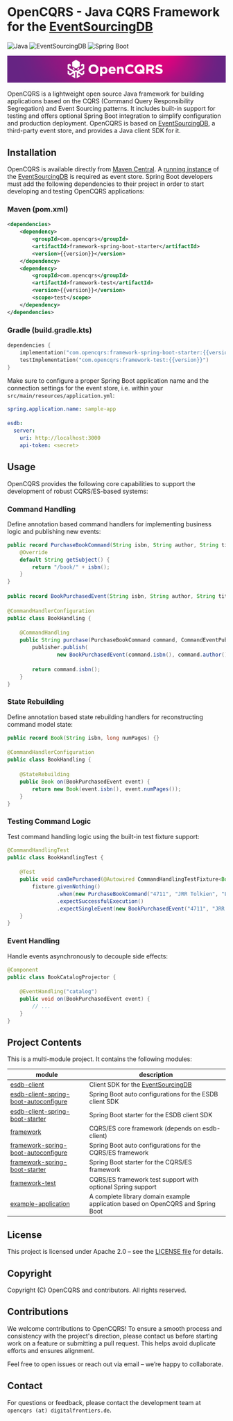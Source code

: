 # OpenCQRS - Java CQRS Framework for the [EventSourcingDB](https://www.eventsourcingdb.io)

<!-- BADGES_START -->
![Java](https://img.shields.io/badge/Java-21%2B-blue.svg)
![EventSourcingDB](https://img.shields.io/badge/EventSourcingDB-1.0.2-orange.svg)
![Spring Boot](https://img.shields.io/badge/Spring%20Boot-3.4.5-brightgreen.svg)
<!-- BADGES_END -->

![OpenCQRS](banner.png)

OpenCQRS is a lightweight open source Java framework for building applications based on the CQRS (Command Query Responsibility Segregation) and Event Sourcing patterns.
It includes built-in support for testing and offers optional Spring Boot integration to simplify configuration and production deployment. 
OpenCQRS is based on [EventSourcingDB](https://www.eventsourcingdb.io), a third-party event store, and provides a Java client SDK for it.

## Installation

OpenCQRS is available directly from [Maven Central](https://www.maven.org). A [running instance](https://docs.eventsourcingdb.io/getting-started/running-eventsourcingdb/) of the
[EventSourcingDB](https://www.eventsourcingdb.io) is required as event store. Spring Boot developers must add the following dependencies to their project in order to start developing
and testing OpenCQRS applications:

### Maven (pom.xml)

```xml
<dependencies>
    <dependency>
        <groupId>com.opencqrs</groupId>
        <artifactId>framework-spring-boot-starter</artifactId>
        <version>{{version}}</version>
    </dependency>
    <dependency>
        <groupId>com.opencqrs</groupId>
        <artifactId>framework-test</artifactId>
        <version>{{version}}</version>
        <scope>test</scope>
    </dependency>
</dependencies>
```

### Gradle (build.gradle.kts)

```kotlin
dependencies {
    implementation("com.opencqrs:framework-spring-boot-starter:{{version}}")
    testImplementation("com.opencqrs:framework-test:{{version}}")
}
```

Make sure to configure a proper Spring Boot application name and the connection settings for the
event store, i.e. within your `src/main/resources/application.yml`:

```yaml
spring.application.name: sample-app

esdb:
  server:
    uri: http://localhost:3000
    api-token: <secret>
```

## Usage

OpenCQRS provides the following core capabilities to support the development of robust CQRS/ES-based systems:

### Command Handling

Define annotation based command handlers for implementing business logic and publishing new events:

```java
public record PurchaseBookCommand(String isbn, String author, String title, long numPages) implements Command {
    @Override
    default String getSubject() {
        return "/book/" + isbn();
    }
}

public record BookPurchasedEvent(String isbn, String author, String title, long numPages) {}

@CommandHandlerConfiguration
public class BookHandling {

    @CommandHandling
    public String purchase(PurchaseBookCommand command, CommandEventPublisher<Book> publisher) {
        publisher.publish(
                new BookPurchasedEvent(command.isbn(), command.author(), command.title(), command.numPages()));

        return command.isbn();
    }
}
```

### State Rebuilding

Define annotation based state rebuilding handlers for reconstructing command model state:

```java
public record Book(String isbn, long numPages) {}

@CommandHandlerConfiguration
public class BookHandling {

    @StateRebuilding
    public Book on(BookPurchasedEvent event) {
        return new Book(event.isbn(), event.numPages());
    }
}
```

### Testing Command Logic

Test command handling logic using the built-in test fixture support:

```java
@CommandHandlingTest
public class BookHandlingTest {

    @Test
    public void canBePurchased(@Autowired CommandHandlingTestFixture<Book, PurchaseBookCommand, String> fixture) {
        fixture.givenNothing()
                .when(new PurchaseBookCommand("4711", "JRR Tolkien", "LOTR", 435))
                .expectSuccessfulExecution()
                .expectSingleEvent(new BookPurchasedEvent("4711", "JRR Tolkien", "LOTR", 435));
    }
}
```

### Event Handling

Handle events asynchronously to decouple side effects:
```java
@Component
public class BookCatalogProjector {
    
    @EventHandling("catalog")
    public void on(BookPurchasedEvent event) {
        // ...
    }
}
```

## Project Contents

This is a multi-module project. It contains the following modules:

| module                                                                         | description                                                                     |
|--------------------------------------------------------------------------------|---------------------------------------------------------------------------------|
| [esdb-client](esdb-client)                                                     | Client SDK for the [EventSourcingDB](https://www.eventsourcingdb.io)            |
| [esdb-client-spring-boot-autoconfigure](esdb-client-spring-boot-autoconfigure) | Spring Boot auto configurations for the ESDB client SDK                         |
| [esdb-client-spring-boot-starter](esdb-client-spring-boot-starter)             | Spring Boot starter for the ESDB client SDK                                     |
| [framework](framework)                                                         | CQRS/ES core framework (depends on esdb-client)                                 |
| [framework-spring-boot-autoconfigure](framework-spring-boot-autoconfigure)     | Spring Boot auto configurations for the CQRS/ES framework                       |
| [framework-spring-boot-starter](framework-spring-boot-starter)                 | Spring Boot starter for the CQRS/ES framework                                   |
| [framework-test](framework-test)                                               | CQRS/ES framework test support with optional Spring support                     |
| [example-application](example-application)                                     | A complete library domain example application based on OpenCQRS and Spring Boot |


## License

This project is licensed under Apache 2.0 – see the [LICENSE file](LICENSE.txt) for details.

## Copyright

Copyright (C) OpenCQRS and contributors. All rights reserved.

## Contributions

We welcome contributions to OpenCQRS!
To ensure a smooth process and consistency with the project's direction, please contact us before starting work on a feature or submitting a pull request. This helps avoid duplicate efforts and ensures alignment.

Feel free to open issues or reach out via email – we’re happy to collaborate.

## Contact

For questions or feedback, please contact the development team at
`opencqrs (at) digitalfrontiers.de`.
